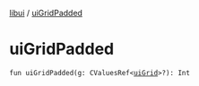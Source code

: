 [libui](README.md) / [uiGridPadded](ui-grid-padded.md)

# uiGridPadded

`fun uiGridPadded(g: CValuesRef<`[`uiGrid`](ui-grid.md)`>?): Int`
